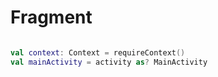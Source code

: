 # Fragment

```kotlin

val context: Context = requireContext()
val mainActivity = activity as? MainActivity

```

